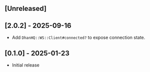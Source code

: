 ## [Unreleased]

## [2.0.2] - 2025-09-16

- Add `DhanHQ::WS::Client#connected?` to expose connection state.

## [0.1.0] - 2025-01-23

- Initial release
